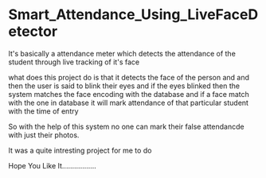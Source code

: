 # Smart_Attendance_Using_LiveFaceDetector
It's basically a attendance meter which detects the attendance of the student through live tracking of it's face

what does this project do is that it detects the face of the person and and then the user is said to blink their eyes and if the eyes blinked then the system matches 
the face encoding with the database and if a face match with the one in database it will mark attendance of that particular student with the time of entry 


So with the help of this system no one can mark their false attendancde with just their photos.

It was a quite intresting project for me to do 

Hope You Like It.................
